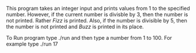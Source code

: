 This program takes an integer input and prints values from 1 to the specified number. However, if the current number is divisble by 3, then the number is not printed. Rather *Fizz* is printed. Also, if the number is divisible by 5, then the number is not printed and *Buzz* is printed in its place.


To  Run program type ./run and then type a number from 1 to 100.  For example type ./run 17

